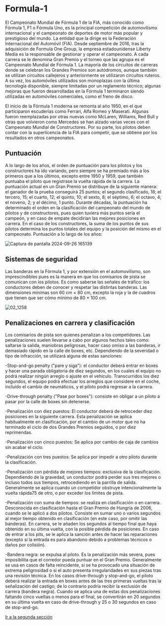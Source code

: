 # Formula-1

El Campeonato Mundial de Fórmula 1 de la FIA, más conocido como Fórmula 1, F1 o Fórmula Uno, es la principal competición de automovilismo internacional y el campeonato de deportes de motor más popular y prestigioso del mundo. La entidad que la dirige es la Federación Internacional del Automóvil (FIA). Desde septiembre de 2016, tras la adquisición de Formula One Group, la empresa estadounidense Liberty Media es la responsable de gestionar y operar el campeonato.
A cada carrera se le denomina Gran Premio y el torneo que las agrupa es el Campeonato Mundial de Fórmula 1. La mayoría de los circuitos de carreras donde se celebran los Grandes Premios son autódromos, aunque también se utilizan circuitos callejeros y anteriormente se utilizaron circuitos ruteros. A su vez, los automóviles utilizados son monoplazas con la última tecnología disponible, siempre limitadas por un reglamento técnico; algunas mejoras que fueron desarrolladas en la Fórmula 1 terminaron siendo utilizadas en automóviles comerciales, como el freno de disco.

El inicio de la Fórmula 1 moderna se remonta al año 1950, en el que participaron escuderías como Ferrari, Alfa Romeo y Maserati. Algunas fueron reemplazadas por otras nuevas como McLaren, Williams, Red Bull y otras que volvieron como Mercedes se han alzado varias veces con el Campeonato Mundial de Constructores. Por su parte, los pilotos deben contar con la superlicencia de la FIA para competir, que se obtiene por los resultados en otros campeonatos.


## Puntuación
A lo largo de los años, el orden de puntuación para los pilotos y los constructores ha ido variando, pero siempre se ha premiado más a los primeros que a los últimos, excepto entre 1950 y 1959, que también puntuaba el piloto que registrase la vuelta rápida de la carrera.
La puntuación actual en un Gran Premio se distribuye de la siguiente manera: el ganador de la prueba conseguirá 25 puntos; el segundo clasificado, 18; el tercero, 15; el cuarto, 12; el quinto, 10; el sexto, 8; el séptimo, 6; el octavo, 4; el noveno, 2; y el décimo, 1 punto. Durante décadas, la puntuación ha determinado el orden en la clasificación del campeonato del mundo de pilotos y de constructores, pues quien tuviera más puntos sería el campeón, y en caso de empate decidirían las mejores posiciones en carrera. En el caso de los constructores, la suma de los puntos de sus pilotos determina los puntos totales del equipo y la posición del mismo en el campeonato.
Puntuación a lo largo de los años:


![Captura de pantalla 2024-09-26 165139](https://github.com/user-attachments/assets/7806013f-7140-4b0f-a831-88b06dc0802a)



## Sistemas de seguridad
Las banderas en la Fórmula 1, y por extensión en el automovilismo, son imprescindibles pues es la manera en que los comisarios de pista se comunican con los pilotos. Es como saberse las señales de tráfico: los conductores deben de conocer y respetar las distintas banderas. Las dimensiones mínimas son 60 cm × 80 cm, excepto la roja y la de cuadros que tienen que ser cómo mínimo de 80 × 100 cm.


![02_1258](https://github.com/user-attachments/assets/30f9e61e-4511-40a4-bc7c-380d49159408)


## Penalizaciones en carrera y clasificación

Los comisarios de pista son quienes penalizan a los competidores. Las penalizaciones suelen llevarse a cabo por algunos hechos tales como: saltarse la salida, maniobras peligrosas, hacer caso omiso a las banderas, ir demasiado rápido en la calle de boxes, etc. Dependiendo de la severidad o tipo de infracción, se utilizará alguna de estas sanciones:

-Stop-and-go penalty ("pare y siga"): el conductor deberá entrar en boxes y hacer una parada obligatoria de diez segundos, en los cuales el equipo no podrá realizar ningún arreglo o ajuste en el vehículo. Transcurridos los diez segundos, el equipo podrá efectuar los arreglos que considere en el coche, incluido el cambio de neumáticos, y el piloto podrá regresar a la carrera.

-Drive-through penalty ("Pase por boxes"): consiste en obligar a un piloto a pasar por la calle de boxes sin detenerse.

-Penalización con diez puestos: El conductor deberá de retroceder diez posiciones en la siguiente carrera. Esta penalización se aplica habitualmente en clasificación, por el cambio de un motor que no ha terminado el ciclo de dos Grandes Premios seguidos, o por diez reprimendas.

-Penalización con cinco puestos: Se aplica por cambio de caja de cambios sin acabar el ciclo.

-Penalización con tres puestos: Se aplica por impedir a otro piloto durante la clasificación.

-Penalización con pérdida de mejores tiempos: exclusiva de la clasificación. Dependiendo de la gravedad, un conductor podrá perder sus tres mejores o incluso todos sus tiempos, retrocediendo en la parrilla de salida. Generalmente se aplica cuando un competidor obstruye intencionalmente la vuelta rápida75​ de otro, o por exceder los límites de pista.

-Penalización con suma de tiempos: se realiza en clasificación o en carrera. Desconocida en clasificación hasta el Gran Premio de Hungría de 2006, cuando se le aplicó a dos pilotos. Consiste en sumar uno o varios segundos al mejor tiempo obtenido en clasificación (en este caso, por omitir las banderas). En carrera, se le añaden los segundos al tiempo final que haya obtenido en su última vuelta, con la posible pérdida de posiciones. En caso de entrar a los pits, se le aplica la sanción antes de hacer las reparaciones (excepto si la entrada es para abandono debido a problemas técnicos o daños por colisión).

-Bandera negra: se expulsa al piloto. Es la penalización más severa, pues imposibilita que el corredor pueda puntuar en el Gran Premio. Generalmente se usa en casos de falta reincidente, si se ha provocado una situación de extrema peligrosidad o si el auto presenta irregularidades en sus piezas tras una revisión técnica.
En los casos drive-through y stop-and-go, el piloto deberá realizar la entrada en boxes antes de las tres primeras vueltas tras la señalización del castigo; de lo contrario podría recibir la exclusión de carrera (bandera negra). Cuando se aplica una de estas dos penalizaciones faltando cinco vueltas o menos para el final, se convertirán en 20 segundos en su última vuelta en caso de drive-through y 25 o 30 segundos en caso de stop-and-go.


<a href="Standings.md">Ir a la segunda sección</a>











